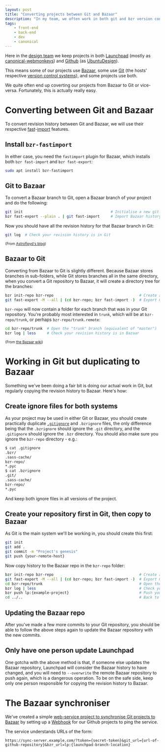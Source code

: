 ```yaml
---
layout: post
title: "Converting projects between Git and Bazaar"
description: "In my team, we often work in both git and bzr version control systems. This is a little guide about managing both together."
tags:
    - front-end
    - back-end
    - dev
    - canonical
---
```


Here in the [design team](http://design.canonical.com/team/) we keep projects in both [Launchpad](https://launchpad.net/) (mostly as [canonical-webmonkeys](https://launchpad.net/~canonical-webmonkeys)) and [Github](https://github.com/) (as [UbuntuDesign](https://github.com/ubuntudesign)).

This means some of our projects use [Bazaar](http://en.wikipedia.org/wiki/GNU_Bazaar), some use [Git](http://git-scm.com/) (the hosts' respective [version control systems](http://en.wikipedia.org/wiki/Revision_control)), and some projects use both.

We quite often end up coverting our projects from Bazaar to Git or vice-versa. Fortunately, this is actually really easy.

Converting between Git and Bazaar
===

To convert revision history between Git and Bazaar, we will use their respective [fast](http://wiki.bazaar.canonical.com/BzrFastImport)-[import](https://www.kernel.org/pub/software/scm/git/docs/git-fast-import.html) features.

Install `bzr-fastimport`
---

In either case, you need the `fastimport` plugin for Bazaar, which installs both `bzr fast-import` and `bzr fast-export`:

``` bash
sudo apt install bzr-fastimport
```

Git to Bazaar
---

To convert a Bazaar branch to Git, open a Bazaar branch of your project and do the following:

``` bash
git init                                        # Initialise a new git repo
bzr fast-export --plain . | git fast-import     # Import Bazaar history into Git
```

Now you should have all the revision history for that Bazaar branch in Git:

``` bash
git log  # Check your revision history is in Git
```

<small>(From [Astrofloyd's blog](http://astrofloyd.wordpress.com/2012/09/06/convert-bzr-to-git/))</small>

Bazaar to Git
---

Converting from Bazaar to Git is slightly different. Because Bazaar stores branches in sub-folders, while Git stores branches all in the same directory, when you convert a Git repository to Bazaar, it will create a directory tree for the branches:

``` bash
bzr init-repo bzr-repo                                       # Create a new Bazaar repository tree
git fast-export -M --all | (cd bzr-repo; bzr fast-import -)  # Export Git history into Bazaar
```

`bzr-repo` will now contain a folder for each branch that was in your Git repository. You're probably most interested in `trunk`, which will be at `bzr-repo/trunk`, or perhaps `bzr-repo/trunk.remote`:

``` bash
cd bzr-repo/trunk  # Open the "trunk" branch (equivalent of "master")
bzr log | less     # Check your revision history is in Bazaar
```

<small>(From [the Bazaar wiki](http://wiki.bazaar.canonical.com/Scenarios/ConvertFromGit))</small>

Working in Git but duplicating to Bazaar
===

Something we've been doing a fair bit is doing our actual work in Git, but regularly copying the revision history to Bazaar. Here's how:

Create ignore files for both systems
---

As your project may be used in either Git or Bazaar, you should create practically duplicate [`.gitignore`](https://help.github.com/articles/ignoring-files) and `.bzrignore` files, the only difference being that the `.bzrignore` should ignore the `.git` directory, and the `.gitignore` should ignore the `.bzr` directory. You should also make sure you ignore the `bzr-repo` directory - e.g.:

``` bash
$ cat .gitignore
.bzr/
.sass-cache/
bzr-repo/
*.pyc
$ cat .bzrignore
.git/
.sass-cache/
bzr-repo/
*.pyc
```

And keep both ignore files in all versions of the project.

Create your repository first in Git, then copy to Bazaar
---

As Git is the main system we'll be working in, you should create this first:

``` bash
git init
git add .
git commit -m "Project's genesis"
git push {your-remote-host}
```

Now copy history to the Bazaar repo in the `bzr-repo` folder:

``` bash
bzr init-repo bzr-repo                                       # Create a new Bazaar repository tree
git fast-export -M --all | (cd bzr-repo; bzr fast-import -)  # Export Git history into Bazaar
cd bzr-repo/trunk                                            # Open the "trunk" branch (equivalent of "master")
bzr log | less                                               # Check your revision history is in Bazaar
bzr push lp:{example-project}                                # Push your Bazaar history to Launchpad
cd ../..                                                     # Back to the original project folder
```

Updating the Bazaar repo
---

After you've made a few more commits to your Git repository, you should be able to follow the above steps again to update the Bazaar repository with the new commits.

Only have one person update Launchpad
---

One gotcha with the above method is that, if someone else updates the Bazaar repository, Launchpad will consider the Bazaar history to have changed, and you will need to `--overwrite` the remote Bazaar repository to push again, which is a dangerous operation. To be on the safe side, keep only one person responsible for copying the revision history to Bazaar.

The Bazaar synchroniser
===

We've created a simple [web-service project to synchronise Git projects to Bazaar](https://github.com/ubuntudesign/bzr-sync) by setting up a [Webhook](https://help.github.com/articles/about-webhooks/) for our Github projects to ping the service.

The service understands URLs of the form:

```
https://sync-server.example.com/?token={secret-token}&git_url={url-of-github-repository}&bzr_url=lp:{launchpad-branch-location}
```

